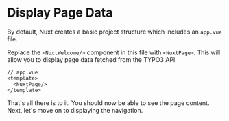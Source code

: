 # Display Page Data

By default, Nuxt creates a basic project structure which includes an `app.vue` file. 

Replace the `<NuxtWelcome/>` component in this file with `<NuxtPage>`. This will allow you to display page data fetched from the TYPO3 API.

```vue
// app.vue
<template>
  <NuxtPage/>
</template>
```

That's all there is to it. You should now be able to see the page content. 
Next, let's move on to displaying the navigation.
